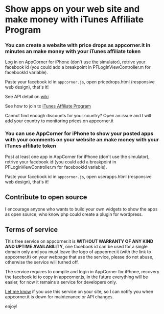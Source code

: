 Show apps on your web site and make money with iTunes Affiliate Program
============
### You can create a website with price drops as appcorner.it in minutes an make money with your iTunes affiliate token
Log in on AppCorner for iPhone (don't use the simulator), retrive your facebook id (you could add a breakpoint in PFLogInViewController.m for facebookId variable).

Paste your facebook id in `appcorner.js`, open pricedrops.html (responsive web design), that's it!

See API detail on [wiki](https://github.com/appcornerit/AppCorner-Social/wiki/AppCorner.it-API)

See how to join to [iTunes Affiliate Program](https://www.apple.com/itunes/affiliates/resources/documentation/itunes_app_store_affiliate_program.html)

Cannot find enough discounts for your country? Open an issue and I will add your country to monitoring prices on appcorner.it

### You can use AppCorner for iPhone to show your posted apps with your comments on your website an make money with your iTunes affiliate token

Post at least one app in AppCorner for iPhone  (don't use the simulator), retrive your facebook id (you could add a breakpoint in PFLogInViewController.m for facebookId variable).

Paste your facebook id in `appcorner.js`, open userapps.html (responsive web design), that's it!

## Contribute to open source
I encourage anyone who wants to build your own widgets to show the apps as open source, who know php could create a plugin for wordpress.

## Terms of service
This free service on appcorner.it is **WITHOUT WARRANTY OF ANY KIND AND UPTIME AVAILABILITY**, one facebook id can be used for a single domain only and you must leave the logo of appcorner.it (with the link to appcorner.it) on your webpage that use the service, please do not abuse, otherwise the service will turned off.

The service requires to compile and login in AppCorner for iPhone, recovery the facebook id to copy in appcorner.js, in the future everything will be easier, for now it remains a service for developers only.

[Let me know](http://www.appcorner.it/en/contacts.html) if you use this service on your site, so I can notify you when appcorner.it is down for maintenance or API changes.

enjoy!
